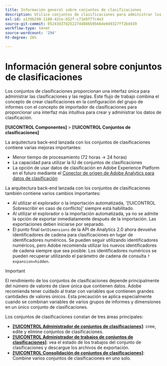 ```yaml
---
title: Información general sobre conjuntos de clasificaciones
description: Utilice conjuntos de clasificaciones para administrar los datos de clasificación.
exl-id: a139b298-1188-42ce-b52f-c71e0ff7c4e3
source-git-commit: 05243d37d252274d88650566de049327ff2bd439
workflow-type: tm+mt
source-wordcount: '294'
ht-degree: 26%

---
```


# Información general sobre conjuntos de clasificaciones

Los conjuntos de clasificaciones proporcionan una interfaz única para administrar las clasificaciones y las reglas. Este flujo de trabajo combina el concepto de crear clasificaciones en la configuración del grupo de informes con el concepto de importador de clasificaciones para proporcionar una interfaz más intuitiva para crear y administrar los datos de clasificación.

**[!UICONTROL Componentes]** > **[!UICONTROL Conjuntos de clasificaciones]**

La arquitectura back-end lanzada con los conjuntos de clasificaciones contiene varias mejoras importantes:

* Menor tiempo de procesamiento (72 horas → 24 horas)
* La capacidad para utilizar la IU de conjuntos de clasificaciones
* La opción de usar datos de clasificación en Adobe Experience Platform en el futuro mediante el [Conector de origen de Adobe Analytics para datos de clasificación](https://experienceleague.adobe.com/docs/experience-platform/sources/connectors/adobe-applications/classifications.html?lang=es)

La arquitectura back-end lanzada con los conjuntos de clasificaciones también contiene varios cambios importantes:

* Al utilizar el explorador o la importación automatizada, &#39;[!UICONTROL Sobrescribir en caso de conflicto]&#39; siempre está habilitado.
* Al utilizar el explorador o la importación automatizada, ya no se admite la opción de exportar inmediatamente después de la importación. Las exportaciones deben iniciarse por separado.
* El punto final `GetDimensions` de la API de Analytics 2.0 ahora devuelve identificadores de cadena para clasificaciones en lugar de identificadores numéricos. Se pueden seguir utilizando identificadores numéricos, pero Adobe recomienda utilizar los nuevos identificadores de cadena siempre que sea posible. Los identificadores numéricos se pueden recuperar utilizando el parámetro de cadena de consulta `?expansion=hidden`.

>[!IMPORTANT]
>
>El rendimiento de los conjuntos de clasificaciones depende principalmente del número de valores de clave única que contienen datos. Adobe recomienda tener cuidado al tratar con variables que contienen grandes cantidades de valores únicos. Esta precaución se aplica especialmente cuando se combinan variables de varios grupos de informes y dimensiones en un único conjunto de clasificaciones.

Los conjuntos de clasificaciones constan de tres áreas principales:

* [**[!UICONTROL Administrador de conjuntos de clasificaciones]**](manage/set-manager.md): cree, edite y elimine conjuntos de clasificaciones.
* [**[!UICONTROL Administrador de trabajos de conjuntos de clasificaciones]**](job-manager.md): vea el estado de los trabajos del conjunto de clasificaciones y descargue los archivos de exportación.
* [**[!UICONTROL Consolidación de conjuntos de clasificaciones]**](consolidations/manage.md): Combine varios conjuntos de clasificaciones en uno solo.
